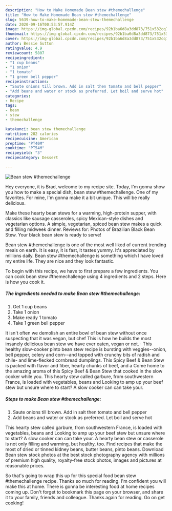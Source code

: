 ```yaml
---
description: "How to Make Homemade Bean stew #themechallenge"
title: "How to Make Homemade Bean stew #themechallenge"
slug: 5639-how-to-make-homemade-bean-stew-themechallenge
date: 2020-09-16T00:53:57.914Z
image: https://img-global.cpcdn.com/recipes/92b1ba6d8a3dd873/751x532cq70/bean-stew-themechallenge-recipe-main-photo.jpg
thumbnail: https://img-global.cpcdn.com/recipes/92b1ba6d8a3dd873/751x532cq70/bean-stew-themechallenge-recipe-main-photo.jpg
cover: https://img-global.cpcdn.com/recipes/92b1ba6d8a3dd873/751x532cq70/bean-stew-themechallenge-recipe-main-photo.jpg
author: Bessie Sutton
ratingvalue: 4.9
reviewcount: 5807
recipeingredient:
- "1 cup beans"
- "1 onion"
- "1 tomato"
- "1 green bell pepper"
recipeinstructions:
- "Saute onions till brown. Add in salt then tomato and bell pepper"
- "Add beans and water or stock as preferred. Let boil and serve hot"
categories:
- Recipe
tags:
- bean
- stew
- themechallenge

katakunci: bean stew themechallenge 
nutrition: 282 calories
recipecuisine: American
preptime: "PT40M"
cooktime: "PT54M"
recipeyield: "3"
recipecategory: Dessert

---
```



![Bean stew #themechallenge](https://img-global.cpcdn.com/recipes/92b1ba6d8a3dd873/751x532cq70/bean-stew-themechallenge-recipe-main-photo.jpg)

Hey everyone, it is Brad, welcome to my recipe site. Today, I'm gonna show you how to make a special dish, bean stew #themechallenge. One of my favorites. For mine, I'm gonna make it a bit unique. This will be really delicious.

Make these hearty bean stews for a warming, high-protein supper, with classics like sausage casseroles, spicy Mexican-style dishes and vegetarian options. A simple, vegetarian, spiced bean stew makes a quick and filling midweek dinner. Reviews for: Photos of Brazilian Black Bean Stew. Your black bean stew is ready to serve!

Bean stew #themechallenge is one of the most well liked of current trending meals on earth. It is easy, it is fast, it tastes yummy. It's appreciated by millions daily. Bean stew #themechallenge is something which I have loved my entire life. They are nice and they look fantastic.


To begin with this recipe, we have to first prepare a few ingredients. You can cook bean stew #themechallenge using 4 ingredients and 2 steps. Here is how you cook it.

<!--inarticleads1-->

##### The ingredients needed to make Bean stew #themechallenge:

1. Get 1 cup beans
1. Take 1 onion
1. Make ready 1 tomato
1. Take 1 green bell pepper


It isn&#39;t often we demolish an entire bowl of bean stew without once suspecting that it was vegan, but chef This is how he builds the most insanely delicious bean stew we have ever eaten, vegan or not. · This healthy slow-cooker pinto bean stew recipe is bursting with veggies--onion, bell pepper, celery and corn--and topped with crunchy bits of radish and chile- and lime-flecked cornbread dumplings. This Spicy Beef &amp; Bean Stew is packed with flavor and fiber, hearty chunks of beef, and a Come home to the amazing aroma of this Spicy Beef &amp; Bean Stew that cooked in the slow cooker while you. This hearty stew called garbure, from southwestern France, is loaded with vegetables, beans and Looking to amp up your beef stew but unsure where to start? A slow cooker can can take your. 

<!--inarticleads2-->

##### Steps to make Bean stew #themechallenge:

1. Saute onions till brown. Add in salt then tomato and bell pepper
1. Add beans and water or stock as preferred. Let boil and serve hot


This hearty stew called garbure, from southwestern France, is loaded with vegetables, beans and Looking to amp up your beef stew but unsure where to start? A slow cooker can can take your. A hearty bean stew or casserole is not only filling and warming, but healthy, too. Find recipes that make the most of dried or tinned kidney beans, butter beans, pinto beans. Download Bean stew stock photos at the best stock photography agency with millions of premium high quality, royalty-free stock photos, images and pictures at reasonable prices. 

So that's going to wrap this up for this special food bean stew #themechallenge recipe. Thanks so much for reading. I'm confident you will make this at home. There is gonna be interesting food at home recipes coming up. Don't forget to bookmark this page on your browser, and share it to your family, friends and colleague. Thanks again for reading. Go on get cooking!
